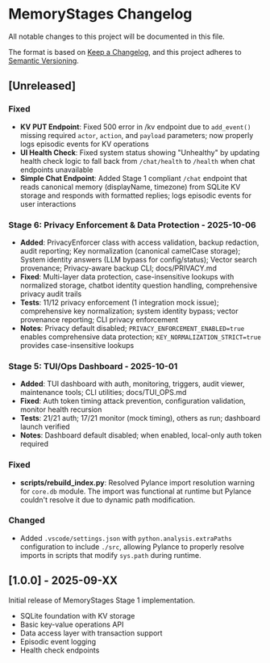 # MemoryStages Changelog

All notable changes to this project will be documented in this file.

The format is based on [Keep a Changelog](https://keepachangelog.com/en/1.0.0/),
and this project adheres to [Semantic Versioning](https://semver.org/spec/v2.0.0.html).

## [Unreleased]

### Fixed
- **KV PUT Endpoint**: Fixed 500 error in /kv endpoint due to `add_event()` missing required `actor`, `action`, and `payload` parameters; now properly logs episodic events for KV operations
- **UI Health Check**: Fixed system status showing "Unhealthy" by updating health check logic to fall back from `/chat/health` to `/health` when chat endpoints unavailable
- **Simple Chat Endpoint**: Added Stage 1 compliant `/chat` endpoint that reads canonical memory (displayName, timezone) from SQLite KV storage and responds with formatted replies; logs episodic events for user interactions

### Stage 6: Privacy Enforcement & Data Protection - 2025-10-06
- **Added**: PrivacyEnforcer class with access validation, backup redaction, audit reporting; Key normalization (canonical camelCase storage); System identity answers (LLM bypass for config/status); Vector search provenance; Privacy-aware backup CLI; docs/PRIVACY.md
- **Fixed**: Multi-layer data protection, case-insensitive lookups with normalized storage, chatbot identity question handling, comprehensive privacy audit trails
- **Tests**: 11/12 privacy enforcement (1 integration mock issue); comprehensive key normalization; system identity bypass; vector provenance reporting; CLI privacy enforcement
- **Notes**: Privacy default disabled; `PRIVACY_ENFORCEMENT_ENABLED=true` enables comprehensive data protection; `KEY_NORMALIZATION_STRICT=true` provides case-insensitive lookups

### Stage 5: TUI/Ops Dashboard - 2025-10-01
- **Added**: TUI dashboard with auth, monitoring, triggers, audit viewer, maintenance tools; CLI utilities; docs/TUI_OPS.md
- **Fixed**: Auth token timing attack prevention, configuration validation, monitor health recursion
- **Tests**: 21/21 auth; 17/21 monitor (mock timing), others as run; dashboard launch verified
- **Notes**: Dashboard default disabled; when enabled, local-only auth token required

### Fixed
- **scripts/rebuild_index.py**: Resolved Pylance import resolution warning for `core.db` module. The import was functional at runtime but Pylance couldn't resolve it due to dynamic path modification.

### Changed
- Added `.vscode/settings.json` with `python.analysis.extraPaths` configuration to include `./src`, allowing Pylance to properly resolve imports in scripts that modify `sys.path` during runtime.

## [1.0.0] - 2025-09-XX

Initial release of MemoryStages Stage 1 implementation.
- SQLite foundation with KV storage
- Basic key-value operations API
- Data access layer with transaction support
- Episodic event logging
- Health check endpoints
